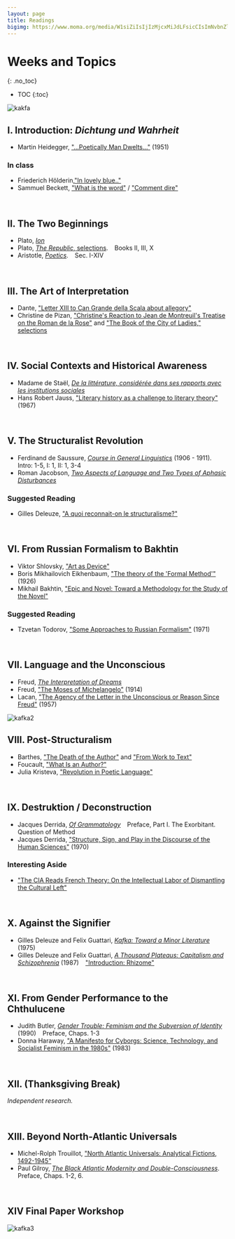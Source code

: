 ```yaml
---
layout: page
title: Readings
bigimg: https://www.moma.org/media/W1siZiIsIjIzMjcxMiJdLFsicCIsImNvbnZlcnQiLCItcXVhbGl0eSA5MCAtcmVzaXplIDIwMDB4MjAwMFx1MDAzZSJdXQ.jpg?sha=667ba2f0b131896f
---
```


# Weeks and Topics
{: .no_toc}

* TOC
{:toc}

![kakfa](http://cdn8.openculture.com/wp-content/uploads/2014/02/Fencing-1917.jpg)

## I. Introduction: *Dichtung und Wahrheit* 

- Martin Heidegger, ["...Poetically Man Dwelts..."](https://bushare-my.sharepoint.com/:b:/r/personal/dhcg_bu_edu/Documents/courses/ls850-theory-fall-2021-dhc/heidegger-poetically.pdf?csf=1&web=1&e=ljTQAF) (1951)

### In class

- Friederich Hölderin,["In lovely blue.."](http://timothyquigley.net/cont/holderlin-blue.pdf) 
- Sammuel Beckett, ["What is the word"](http://timothyquigley.net/cont/holderlin-blue.pdf) / ["Comment dire"](http://www.florilege.free.fr/florilege/beckett/commentd.htm)

<br>

## II. The Two Beginnings

- Plato, [*Ion*]()
- Plato, [*The Republic*, selections](). &ensp; <i class="far fa-bookmark"></i> Books II, III, X
- Aristotle, [*Poetics*](). &ensp; <i class="far fa-bookmark"></i> Sec. I-XIV

<br>

## III. The Art of Interpretation

- Dante, ["Letter XIII to Can Grande della Scala about allegory"](https://faculty.georgetown.edu/jod/cangrande.english.html)
- Christine de Pizan, ["Christine's Reaction to Jean de Montreuil's Treatise on the
Roman de la Rose"]() and ["The Book of the City of Ladies," selections]()

<br>

## IV. Social Contexts and Historical Awareness

- Madame de Staël, [*De la littérature, considérée dans ses rapports avec les institutions sociales*]()
- Hans Robert Jauss, ["Literary history as a challenge to literary theory"]() (1967)

<br>

## V. The Structuralist Revolution

- Ferdinand de Saussure, [*Course in General Linguistics*](https://bushare-my.sharepoint.com/:b:/r/personal/dhcg_bu_edu/Documents/ls850-theory-fall-2021-dhc/Saussure-Course-in-general-linguistics-2011.pdf?csf=1&web=1&e=b9O8tf) (1906 - 1911). &ensp; <i class="far fa-bookmark"></i> Intro: 1-5, I: 1, II: 1, 3-4
- Roman Jacobson, [*Two Aspects of Language and Two Types of Aphasic Disturbances*]()

### Suggested Reading

- Gilles Deleuze, ["A quoi reconnait-on le structuralisme?"](https://bushare-my.sharepoint.com/:b:/r/personal/dhcg_bu_edu/Documents/ls850-theory-fall-2021-dhc/deleuze-A%20quoi%20reconnait-on%20le%20structuralisme-1972.pdf?csf=1&web=1&e=nNBQyB)

<br>

## VI. From Russian Formalism to Bakhtin

- Viktor Shlovsky, ["Art as Device"]()
- Boris Mikhailovich Eikhenbaum, ["The theory of the 'Formal Method'"](https://bushare-my.sharepoint.com/:b:/r/personal/dhcg_bu_edu/Documents/ls850-theory-fall-2021-dhc/theory_fomal_method.pdf?csf=1&web=1&e=bnCAOG) (1926)
- Mikhail Bakhtin, ["Epic and Novel: Toward a Methodology for the Study of the Novel"]()

### Suggested Reading

- Tzvetan Todorov, ["Some Approaches to Russian Formalism"]() (1971)

<br>

## VII. Language and the Unconscious 

- Freud, [*The Interpretation of Dreams*]()
- Freud, ["The Moses of Michelangelo"]() (1914)
- Lacan, ["The Agency of the Letter in the Unconscious or Reason Since Freud"]() (1957)

![kafka2](https://encrypted-tbn0.gstatic.com/images?q=tbn:ANd9GcST9iVJQpSQgdhlhXvwshCo6OkshTQLgUgUe6aQYHRY8BUnzJX_41pjQUCsDAxSaLl2j_E&usqp=CAU)

## VIII. Post-Structuralism

- Barthes, ["The Death of the Author"]() and ["From Work to Text"]()
- Foucault, ["What Is an Author?"]()
- Julia Kristeva, ["Revolution in Poetic Language"]()

<br>

## IX. Destruktion / Deconstruction

- Jacques Derrida, [*Of Grammatology*]() &ensp; <i class="far fa-bookmark"></i> Preface, Part I. 
The Exorbitant. Question of Method
- Jacques Derrida, ["Structure, Sign, and Play in the Discourse of the Human Sciences"]() (1970)

### Interesting Aside

- ["The CIA Reads French Theory: On the Intellectual Labor of Dismantling the Cultural Left"](https://thephilosophicalsalon.com/the-cia-reads-french-theory-on-the-intellectual-labor-of-dismantling-the-cultural-left/)

<br>

## X. Against the Signifier

- Gilles Deleuze and Felix Guattari, [*Kafka: Toward a Minor Literature*]() (1975)
- Gilles Deleuze and Felix Guattari, [*A Thousand Plateaus: Capitalism and Schizophrenia*]() (1987) &ensp; <i class="far fa-bookmark"></i> ["Introduction: Rhizome"]() 

<br>

## XI. From Gender Performance to the Chthulucene 

- Judith Butler, [*Gender Trouble: Feminism and the Subversion of Identity*]() (1990) &ensp; <i class="far fa-bookmark"></i> Preface, Chaps. 1-3
- Donna Haraway, ["A Manifesto for Cyborgs: Science, Technology, and Socialist Feminism in the 1980s"]() (1983)

<br>

## XII. (Thanksgiving Break)

*Independent research.*

<br>

## XIII. Beyond North-Atlantic Universals 

- Michel-Rolph Trouillot, ["North Atlantic Universals: Analytical Fictions, 1492-1945"]()
- Paul Gilroy, [*The Black Atlantic Modernity and Double-Consciousness*](). &ensp; <i class="far fa-bookmark"></i> Preface, Chaps. 1-2, 6.

<br>

## XIV Final Paper Workshop

![kafka3](http://cdn8.openculture.com/wp-content/uploads/2014/02/Three-Runners-1912-1913.jpg)
